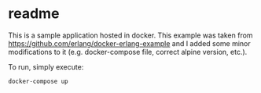 # readme

This is a sample application hosted in docker. This example was taken from https://github.com/erlang/docker-erlang-example and I added some minor modifications to it (e.g. docker-compose file, correct alpine version, etc.).

To run, simply execute:

```bash
docker-compose up
```